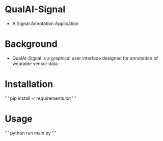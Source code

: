 # QualAI-Signal
- A Signal Annotation Application

# Background
- QualAI-Signal is a graphical user interface designed for annotation of wearable sensor data

# Installation
'''
pip install -r requirements.txt
'''

# Usage
'''
python run main.py
'''
